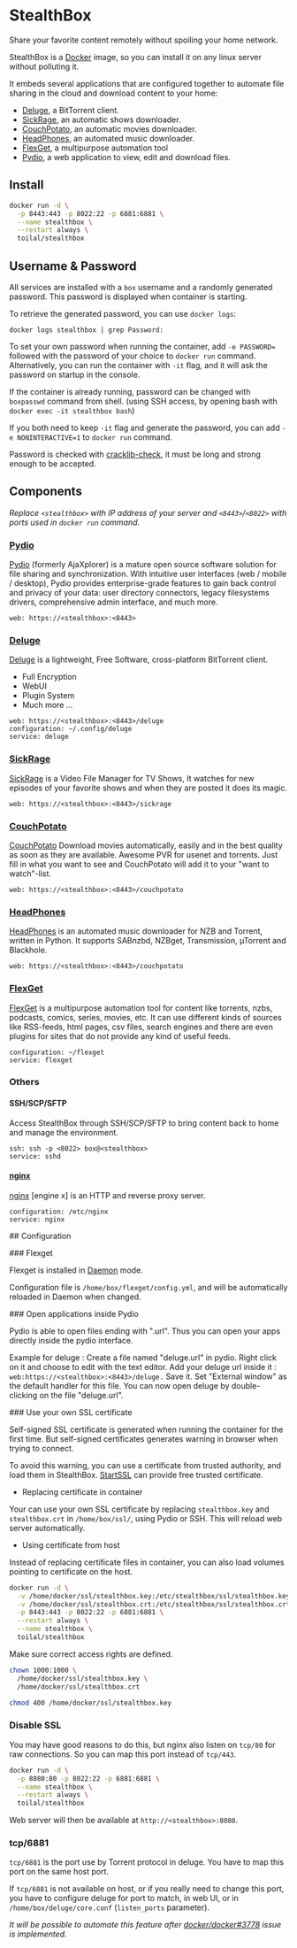 # StealthBox

Share your favorite content remotely without spoiling your home network.

StealthBox is a [Docker](https://www.docker.com/) image, so you can install it on any linux server without polluting
it.

It embeds several applications that are configured together to automate file sharing in the cloud and download content
to your home:

- [Deluge](http://deluge-torrent.org/), a BitTorrent client.
- [SickRage](http://sickrage.tv), an automatic shows downloader.
- [CouchPotato](http://sickrage.tv), an automatic movies downloader.
- [HeadPhones](https://github.com/rembo10/headphones), an automated music downloader.
- [FlexGet](http://flexget.com/), a multipurpose automation tool
- [Pydio](https://pyd.io/), a web application to view, edit and download files.

## Install

```bash
docker run -d \
  -p 8443:443 -p 8022:22 -p 6881:6881 \
  --name stealthbox \
  --restart always \
  toilal/stealthbox
```

## Username & Password

All services are installed with a `box` username and a randomly generated password. This password is displayed when
container is starting.

To retrieve the generated password, you can use `docker logs`:

```
docker logs stealthbox | grep Password:
```

To set your own password when running the container, add `-e PASSWORD=` followed with the password of your choice to
`docker run` command. Alternatively, you can run the container with `-it` flag, and it will ask the password on startup
in the console.

If the container is already running, password can be changed with `boxpasswd` command from shell. (using SSH access,
by opening bash with `docker exec -it stealthbox bash`)

If you both need to keep `-it` flag and generate the password, you can add `-e NONINTERACTIVE=1` to `docker run`
command.

Password is checked with
[cracklib-check](http://sourceforge.net/projects/cracklib), it must be long and strong enough to be accepted.

## Components

*Replace `<stealthbox>` with IP address of your server and `<8443>`/`<8022>` with ports used in `docker run` command.*

### [Pydio](https://pyd.io/)

[Pydio](https://pyd.io/) (formerly AjaXplorer) is a mature open source software solution for file sharing and
synchronization. With intuitive user interfaces (web / mobile / desktop), Pydio provides enterprise-grade features
to gain back control and privacy of your data: user directory connectors, legacy filesystems drivers, comprehensive
admin interface, and much more.

```
web: https://<stealthbox>:<8443>
```

### [Deluge](http://deluge-torrent.org/)

[Deluge](http://deluge-torrent.org/) is a lightweight, Free Software, cross-platform BitTorrent client.

- Full Encryption
- WebUI
- Plugin System
- Much more ...

```
web: https://<stealthbox>:<8443>/deluge
configuration: ~/.config/deluge
service: deluge
```

### [SickRage](http://sickrage.github.io/)

[SickRage](http://sickrage.github.io/) is a Video File Manager for TV Shows, It watches for new episodes of your favorite
shows and when they are posted it does its magic.

```
web: https://<stealthbox>:<8443>/sickrage
```

### [CouchPotato](https://couchpota.to/)

[CouchPotato](https://couchpota.to/) Download movies automatically, easily and in the best quality as soon as they are
available. Awesome PVR for usenet and torrents. Just fill in what you want to see and CouchPotato will add it to your
"want to watch"-list.

```
web: https://<stealthbox>:<8443>/couchpotato
```

### [HeadPhones](https://github.com/rembo10/headphones)

[HeadPhones](https://github.com/rembo10/headphones) is an automated music downloader for NZB and Torrent, written in
Python. It supports SABnzbd, NZBget, Transmission, µTorrent and Blackhole.

```
web: https://<stealthbox>:<8443>/couchpotato
```

### [FlexGet](http://flexget.com/)

[FlexGet](http://flexget.com/) is a multipurpose automation tool for content like torrents, nzbs, podcasts, comics,
series, movies, etc. It can use different kinds of sources like RSS-feeds, html pages, csv files, search engines and
there are even plugins for sites that do not provide any kind of useful feeds.

```
configuration: ~/flexget
service: flexget
```

### Others

#### SSH/SCP/SFTP

Access StealthBox through SSH/SCP/SFTP to bring content back to home and manage the environment.

```
ssh: ssh -p <8022> box@<stealthbox>
service: sshd
```

#### [nginx](http://nginx.org/en/)

[nginx](http://nginx.org/en/) \[engine x\] is an HTTP and reverse proxy server.

```
configuration: /etc/nginx
service: nginx
```

## Configuration

### Flexget

Flexget is installed in [Daemon](http://flexget.com/wiki/Daemon) mode.

Configuration file is `/home/box/flexget/config.yml`, and will be automatically reloaded in Daemon when changed.

### Open applications inside Pydio

Pydio is able to open files ending with ".url". Thus you can open your apps directly inside the pydio interface.

Example for deluge : Create a file named "deluge.url" in pydio. Right click on it and choose to edit with the text editor.
Add your deluge url inside it : ```web:https://<stealthbox>:<8443>/deluge.```
Save it.
Set "External window" as the default handler for this file.
You can now open deluge by double-clicking on the file "deluge.url".

### Use your own SSL certificate

Self-signed SSL certificate is generated when running the container for the first time. But self-signed certificates
generates warning in browser when trying to connect.

To avoid this warning, you can use a certificate from trusted authority, and load them in StealthBox.
[StartSSL](https://www.startssl.com) can provide free trusted certificate.

- Replacing certificate in container

Your can use your own SSL certificate by replacing `stealthbox.key` and `stealthbox.crt` in `/home/box/ssl/`, using
Pydio or SSH. This will reload web server automatically.

- Using certificate from host

Instead of replacing certificate files in container, you can also load volumes pointing to certificate on the host.

```bash
docker run -d \
  -v /home/docker/ssl/stealthbox.key:/etc/stealthbox/ssl/stealthbox.key:ro \
  -v /home/docker/ssl/stealthbox.crt:/etc/stealthbox/ssl/stealthbox.crt:ro \
  -p 8443:443 -p 8022:22 -p 6881:6881 \
  --restart always \
  --name stealthbox \
  toilal/stealthbox
```

Make sure correct access rights are defined.

```bash
chown 1000:1000 \
  /home/docker/ssl/stealthbox.key \
  /home/docker/ssl/stealthbox.crt

chmod 400 /home/docker/ssl/stealthbox.key
```

### Disable SSL

You may have good reasons to do this, but nginx also listen on `tcp/80` for raw connections. So you can map this port
instead of `tcp/443`.

```bash
docker run -d \
  -p 8080:80 -p 8022:22 -p 6881:6881 \
  --name stealthbox \
  --restart always \
  toilal/stealthbox
```

Web server will then be available at `http://<stealthbox>:8080`.

### tcp/6881

`tcp/6881` is the port use by Torrent protocol in deluge. You have to map this port on the same host port.

If `tcp/6881` is not available on host, or if you really need to change this port, you have to configure deluge for
port to match, in web UI, or in `/home/box/deluge/core.conf` (`listen_ports` parameter).

*It will be possible to automate this feature after [docker/docker#3778](https://github.com/docker/docker/issues/3778) issue is implemented.*
